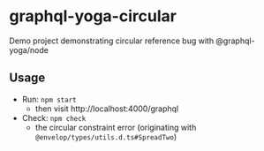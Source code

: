 # graphql-yoga-circular

Demo project demonstrating circular reference bug with @graphql-yoga/node

## Usage

- Run: `npm start`
  - then visit http://localhost:4000/graphql
- Check: `npm check` 
  - the circular constraint error (originating with `@envelop/types/utils.d.ts#SpreadTwo`)